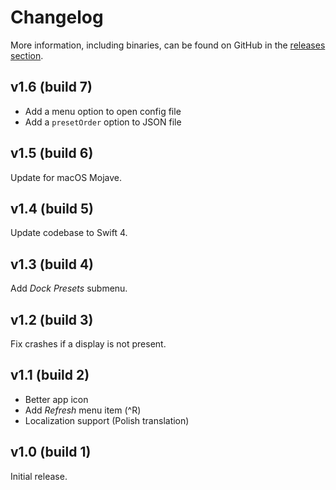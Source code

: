 Changelog
=========

More information, including binaries, can be found on GitHub in the [releases section](https://github.com/Kwpolska/DisplayMenu/releases).

v1.6 (build 7)
--------------

* Add a menu option to open config file
* Add a `presetOrder` option to JSON file

v1.5 (build 6)
--------------

Update for macOS Mojave.

v1.4 (build 5)
--------------

Update codebase to Swift 4.

v1.3 (build 4)
--------------

Add *Dock Presets* submenu.

v1.2 (build 3)
--------------

Fix crashes if a display is not present.

v1.1 (build 2)
--------------

* Better app icon
* Add *Refresh* menu item (^R)
* Localization support (Polish translation)

v1.0 (build 1)
--------------

Initial release.
